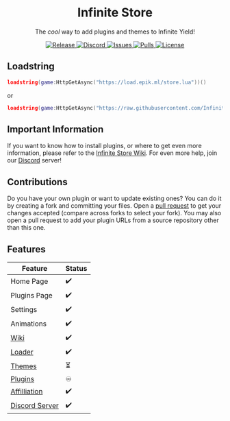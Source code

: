 <h1 align="center">
	Infinite Store
</h1>

<p align="center">
	The <em>cool</em> way to add plugins and themes to Infinite Yield!
</p>

<p align="center">
	<a href="https://github.com/Infinite-Store/Infinite-Store/releases/latest">
		<img alt="Release" src="https://img.shields.io/github/release-date-pre/Infinite-Store/Infinite-Store?label=latest%20release&style=flat-square">
	</a>
	<a href="https://discord.gg/dubhsUGcZe">
		<img alt="Discord" src="https://img.shields.io/discord/897257702126936075?color=%235865F2&logo=discord&logoColor=%23DCDDDE&style=flat-square">
	</a>
	<a href="https://github.com/Infinite-Store/Infinite-Store/issues">
		<img alt="Issues" src="https://img.shields.io/github/issues/Infinite-Store/Infinite-Store?color=0088ff&style=flat-square"/>
	</a>
	<a href="https://github.com/Infinite-Store/Infinite-Store/pulls">
		<img alt="Pulls" src="https://img.shields.io/github/issues-pr/Infinite-Store/Infinite-Store?color=0088ff&style=flat-square"/>
	</a>
	<a href="./LICENSE.md">
		<img alt="License" src="https://img.shields.io/badge/license-ISL--1.0.0-red?style=flat-square"/>
	</a>
</p>

## Loadstring
```lua
loadstring(game:HttpGetAsync("https://load.epik.ml/store.lua"))()
```
or
```lua
loadstring(game:HttpGetAsync("https://raw.githubusercontent.com/Infinite-Store/Infinite-Store/main/main.lua"))()
```

## Important Information
If you want to know how to install plugins, or where to get even more information, please refer to the [Infinite Store Wiki](https://github.com/Infinite-Store/Infinite-Store/wiki). For even more help, join our [Discord](https://github.com/Infinite-Store/Infinite-Store/wiki/Community-Server) server!

## Contributions
Do you have your own plugin or want to update existing ones? You can do it by creating a fork and committing your files. Open a [pull request](https://github.com/Infinite-Store/Infinite-Store/compare) to get your changes accepted (compare across forks to select your fork). You may also open a pull request to add your plugin URLs from a source repository other than this one.

## Features
| Feature                                                                                     | Status |
| ------------------------------------------------------------------------------------------- | ------ |
| Home Page                                                                                   | ✔️     |
| Plugins Page                                                                                | ✔️     |
| Settings                                                                                    | ✔️     |
| Animations                                                                                  | ✔️     |
| [Wiki](https://github.com/Infinite-Store/Infinite-Store/wiki)                               | ✔️     |
| [Loader](https://github.com/Infinite-Store/Infinite-Store/wiki/Loadstring)                  | ✔️     |
| [Themes](https://github.com/Infinite-Store/Infinite-Store/tree/development)                 | ⏳      |
| [Plugins](https://github.com/Infinite-Store/Infinite-Store/blob/main/plugins)               | ♾      |
| [Affilliation](https://discord.gg/78ZuWSq)                                                  | ✔️     |
| [Discord Server](https://github.com/Infinite-Store/Infinite-Store/wiki/Community-Server) | ✔️     |
